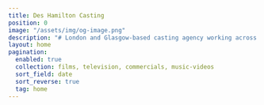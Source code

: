 ```yaml
---
title: Des Hamilton Casting
position: 0
image: "/assets/img/og-image.png"
description: "# London and Glasgow-based casting agency working across [film](/film), [television](/television), [commercials](/commercials) and [music videos](/music-videos)"
layout: home
pagination:
  enabled: true
  collection: films, television, commercials, music-videos
  sort_field: date
  sort_reverse: true
  tag: home
---
```


